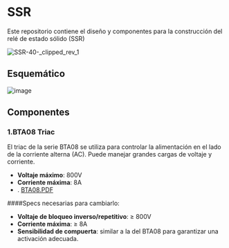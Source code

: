 # SSR
Este repositorio contiene el diseño y componentes para la construcción del relé de estado sólido (SSR)

![SSR-40-_clipped_rev_1](https://github.com/user-attachments/assets/ae221fad-aad4-40ed-a34b-b46e9aa6d09e)

## Esquemático

![image](https://github.com/user-attachments/assets/02d59e1e-d9cc-4307-90b1-58eacc3f9cfa)

## Componentes

### 1.**BTA08 Triac**

El triac de la serie BTA08 se utiliza para controlar la alimentación en el lado de la corriente alterna (AC). Puede manejar grandes cargas de voltaje y corriente.

- **Voltaje máximo**: 800V
- **Corriente máxima**: 8A
- .
  [BTA08.PDF](https://github.com/user-attachments/files/17043512/BTA08.PDF)

####Specs necesarias para cambiarlo:
- **Voltaje de bloqueo inverso/repetitivo**: ≥ 800V
- **Corriente máxima**: ≥ 8A
- **Sensibilidad de compuerta**: similar a la del BTA08 para garantizar una activación adecuada.

